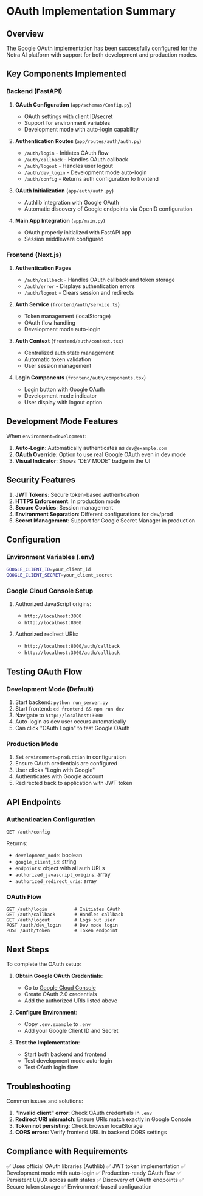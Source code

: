 # OAuth Implementation Summary

## Overview
The Google OAuth implementation has been successfully configured for the Netra AI platform with support for both development and production modes.

## Key Components Implemented

### Backend (FastAPI)

1. **OAuth Configuration** (`app/schemas/Config.py`)
   - OAuth settings with client ID/secret
   - Support for environment variables
   - Development mode with auto-login capability

2. **Authentication Routes** (`app/routes/auth/auth.py`)
   - `/auth/login` - Initiates OAuth flow
   - `/auth/callback` - Handles OAuth callback
   - `/auth/logout` - Handles user logout
   - `/auth/dev_login` - Development mode auto-login
   - `/auth/config` - Returns auth configuration to frontend

3. **OAuth Initialization** (`app/auth/auth.py`)
   - Authlib integration with Google OAuth
   - Automatic discovery of Google endpoints via OpenID configuration

4. **Main App Integration** (`app/main.py`)
   - OAuth properly initialized with FastAPI app
   - Session middleware configured

### Frontend (Next.js)

1. **Authentication Pages**
   - `/auth/callback` - Handles OAuth callback and token storage
   - `/auth/error` - Displays authentication errors
   - `/auth/logout` - Clears session and redirects

2. **Auth Service** (`frontend/auth/service.ts`)
   - Token management (localStorage)
   - OAuth flow handling
   - Development mode auto-login

3. **Auth Context** (`frontend/auth/context.tsx`)
   - Centralized auth state management
   - Automatic token validation
   - User session management

4. **Login Components** (`frontend/auth/components.tsx`)
   - Login button with Google OAuth
   - Development mode indicator
   - User display with logout option

## Development Mode Features

When `environment=development`:

1. **Auto-Login**: Automatically authenticates as `dev@example.com`
2. **OAuth Override**: Option to use real Google OAuth even in dev mode
3. **Visual Indicator**: Shows "DEV MODE" badge in the UI

## Security Features

1. **JWT Tokens**: Secure token-based authentication
2. **HTTPS Enforcement**: In production mode
3. **Secure Cookies**: Session management
4. **Environment Separation**: Different configurations for dev/prod
5. **Secret Management**: Support for Google Secret Manager in production

## Configuration

### Environment Variables (.env)
```bash
GOOGLE_CLIENT_ID=your_client_id
GOOGLE_CLIENT_SECRET=your_client_secret
```

### Google Cloud Console Setup
1. Authorized JavaScript origins:
   - `http://localhost:3000`
   - `http://localhost:8000`

2. Authorized redirect URIs:
   - `http://localhost:8000/auth/callback`
   - `http://localhost:3000/auth/callback`

## Testing OAuth Flow

### Development Mode (Default)
1. Start backend: `python run_server.py`
2. Start frontend: `cd frontend && npm run dev`
3. Navigate to `http://localhost:3000`
4. Auto-login as dev user occurs automatically
5. Can click "OAuth Login" to test Google OAuth

### Production Mode
1. Set `environment=production` in configuration
2. Ensure OAuth credentials are configured
3. User clicks "Login with Google"
4. Authenticates with Google account
5. Redirected back to application with JWT token

## API Endpoints

### Authentication Configuration
```
GET /auth/config
```
Returns:
- `development_mode`: boolean
- `google_client_id`: string
- `endpoints`: object with all auth URLs
- `authorized_javascript_origins`: array
- `authorized_redirect_uris`: array

### OAuth Flow
```
GET /auth/login          # Initiates OAuth
GET /auth/callback       # Handles callback
GET /auth/logout         # Logs out user
POST /auth/dev_login     # Dev mode login
POST /auth/token         # Token endpoint
```

## Next Steps

To complete the OAuth setup:

1. **Obtain Google OAuth Credentials**:
   - Go to [Google Cloud Console](https://console.cloud.google.com/)
   - Create OAuth 2.0 credentials
   - Add the authorized URIs listed above

2. **Configure Environment**:
   - Copy `.env.example` to `.env`
   - Add your Google Client ID and Secret

3. **Test the Implementation**:
   - Start both backend and frontend
   - Test development mode auto-login
   - Test OAuth login flow

## Troubleshooting

Common issues and solutions:

1. **"Invalid client" error**: Check OAuth credentials in `.env`
2. **Redirect URI mismatch**: Ensure URIs match exactly in Google Console
3. **Token not persisting**: Check browser localStorage
4. **CORS errors**: Verify frontend URL in backend CORS settings

## Compliance with Requirements

✅ Uses official OAuth libraries (Authlib)
✅ JWT token implementation
✅ Development mode with auto-login
✅ Production-ready OAuth flow
✅ Persistent UI/UX across auth states
✅ Discovery of OAuth endpoints
✅ Secure token storage
✅ Environment-based configuration